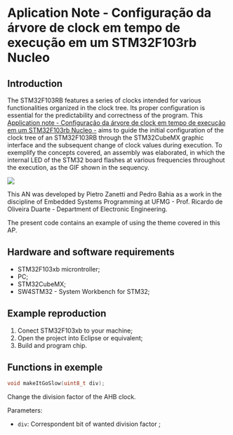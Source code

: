 # Aplication Note - Configuração da árvore de clock em tempo de execução em um STM32F103rb Nucleo

## Introduction

The STM32F103RB features a series of clocks intended for various functionalities organized in the clock tree. Its proper configuration is essential for the predictability and correctness of the program. This [Application note -  Configuração da árvore de clock em tempo de execução em um STM32F103rb Nucleo -](https://github.com/pietrolzanetti/.pdf) aims to guide the initial configuration of the clock tree of an STM32F103RB through the STM32CubeMX graphic interface and the subsequent change of clock values during execution. To exemplify the concepts covered, an assembly was elaborated, in which the internal LED of the STM32 board flashes at various frequencies throughout the execution, as the GIF shown in the sequency.

![](AP_GIF.gif)

This AN was developed by Pietro Zanetti and Pedro Bahia as a work in the discipline of Embedded Systems Programming at UFMG - Prof. Ricardo de Oliveira Duarte - Department of Electronic Engineering.

The present code contains an example of using the theme covered in this AP.

## Hardware and software requirements
* STM32F103xb microntroller;
* PC;
* STM32CubeMX;
* SW4STM32 - System Workbench for STM32;
  
## Example reproduction
1. Conect STM32F103xb to your machine;
2. Open the project into Eclipse or equivalent;
3. Build and program chip.

## Functions in exemple
 ```C
 void makeItGoSlow(uint8_t div);
 ```
Change the division factor of the AHB clock.

Parameters:
  * ```div```: Correspondent bit of wanted division factor ;
 
 


